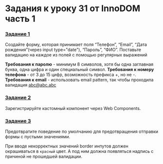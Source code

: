 # Задания к уроку 31 от InnoDOM часть 1

### [Задание 1](./task1.js)
Создайте форму, которая принимает поля “Телефон”, “Email”, “Дата рождения”(через input type="date"), “Пароль”, “ФИО”. Поставьте валидацию на каждое из полей с помощью регулярных выражений

**Требования к паролю** - минимум 8 символов, хотя бы одна заглавная буква, одна цифра и один специальный символ.
**Требования к номеру телефона** - от 3 до 15 цифр, возможность префикса +, но не -.
**Требования к email** - использовать email pattern, так чтобы проходила валидация abc@abc.abc

### [Задание 2](./task2.js)
Зарегистрируйте кастомный компонент через Web Components.

### [Задание 3](./task3.js)
Предотвратите поведение по умолчанию для предотвращения отправки формы с пустыми значениями.

При вводе некорректных значений border инпутов должен окрашиваться в `красный` цвет. А под ним должна появляться надпись с причиной не прошедшей валидации.

